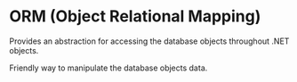 # ORM (Object Relational Mapping)

Provides an abstraction for accessing the database objects throughout .NET objects.

Friendly way to manipulate the database objects data.
